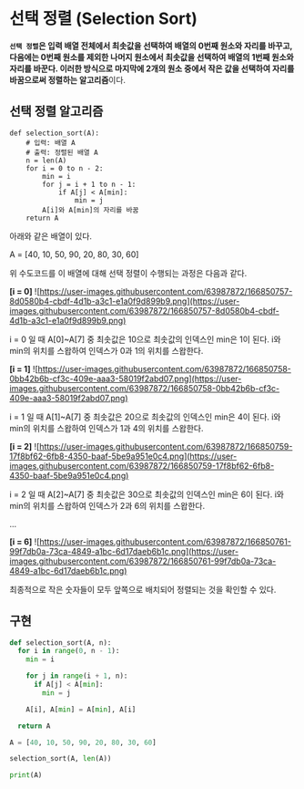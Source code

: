 # 선택 **정렬 (Selection Sort)**

**`선택 정렬`은 입력 배열 전체에서 최솟값을 선택하여 배열의 0번째 원소와 자리를 바꾸고, 다음에는 0번째 원소를 제외한 나머지 원소에서 최솟값을 선택하여 배열의 1번째 원소와 자리를 바꾼다. 이러한 방식으로 마지막에 2개의 원소 중에서 작은 값을 선택하여 자리를 바꿈으로써 정렬하는 알고리즘**이다.

## 선택 **정렬** 알고리즘

```
def selection_sort(A):
	# 입력: 배열 A
	# 출력: 정렬된 배열 A
	n = len(A)
	for i = 0 to n - 2:
		min = i
		for j = i + 1 to n - 1:
			if A[j] < A[min]:
				min = j
		A[i]와 A[min]의 자리를 바꿈
	return A
```

아래와 같은 배열이 있다.

A = [40, 10, 50, 90, 20, 80, 30, 60]

위 수도코드를 이 배열에 대해 선택 정렬이 수행되는 과정은 다음과 같다.

**[i = 0]**
![https://user-images.githubusercontent.com/63987872/166850757-8d0580b4-cbdf-4d1b-a3c1-e1a0f9d899b9.png](https://user-images.githubusercontent.com/63987872/166850757-8d0580b4-cbdf-4d1b-a3c1-e1a0f9d899b9.png)

i = 0 일 때 A[0]~A[7] 중 최솟값은 10으로 최솟값의 인덱스인 min은 1이 된다. i와 min의 위치를 스왑하여 인덱스가 0과 1의 위치를 스왑한다.

**[i = 1]**
![https://user-images.githubusercontent.com/63987872/166850758-0bb42b6b-cf3c-409e-aaa3-58019f2abd07.png](https://user-images.githubusercontent.com/63987872/166850758-0bb42b6b-cf3c-409e-aaa3-58019f2abd07.png)

i = 1 일 때 A[1]~A[7] 중 최솟값은 20으로 최솟값의 인덱스인 min은 4이 된다. i와 min의 위치를 스왑하여 인덱스가 1과 4의 위치를 스왑한다.

**[i = 2]**
![https://user-images.githubusercontent.com/63987872/166850759-17f8bf62-6fb8-4350-baaf-5be9a951e0c4.png](https://user-images.githubusercontent.com/63987872/166850759-17f8bf62-6fb8-4350-baaf-5be9a951e0c4.png)

i = 2 일 때 A[2]~A[7] 중 최솟값은 30으로 최솟값의 인덱스인 min은 6이 된다. i와 min의 위치를 스왑하여 인덱스가 2과 6의 위치를 스왑한다.

...

**[i = 6]**
![https://user-images.githubusercontent.com/63987872/166850761-99f7db0a-73ca-4849-a1bc-6d17daeb6b1c.png](https://user-images.githubusercontent.com/63987872/166850761-99f7db0a-73ca-4849-a1bc-6d17daeb6b1c.png)

최종적으로 작은 숫자들이 모두 앞쪽으로 배치되어 정렬되는 것을 확인할 수 있다.

## 구현

```python
def selection_sort(A, n):
  for i in range(0, n - 1):
    min = i

    for j in range(i + 1, n):
      if A[j] < A[min]:
        min = j

    A[i], A[min] = A[min], A[i]

  return A

A = [40, 10, 50, 90, 20, 80, 30, 60]

selection_sort(A, len(A))

print(A)
```
